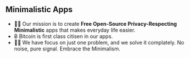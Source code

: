 ## Minimalistic Apps
- 🙋‍♀️ Our mission is to create **Free Open-Source Privacy-Respecting Minimalistic** apps that makes everyday life easier.
- Ƀ Bitcoin is first class citisen in our apps.
- 👩‍💻 We have focus on just one problem, and we solve it complately. No noise, pure signal. Embrace the Minimalism.
